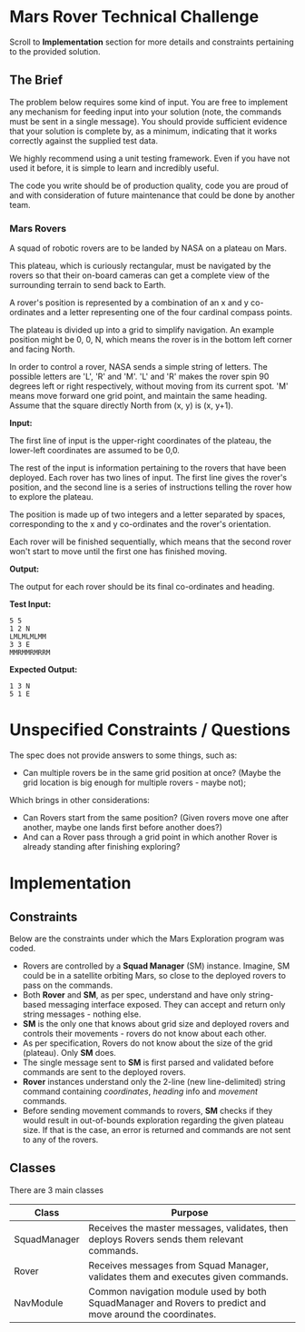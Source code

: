 # Mars Rover Technical Challenge

Scroll to **Implementation** section for more details and constraints pertaining to the provided solution.

## The Brief
The problem below requires some kind of input. You are free to implement any mechanism for feeding input into your solution (note, the
commands must be sent in a single message). You should provide sufficient evidence that your solution is complete by, as a minimum, indicating
that it works correctly against the supplied test data.

We highly recommend using a unit testing framework. Even if you have not used it before, it is simple to learn and incredibly useful.

The code you write should be of production quality, code you are proud of and with consideration of future maintenance that could be done by
another team.

### Mars Rovers
A squad of robotic rovers are to be landed by NASA on a plateau on Mars.

This plateau, which is curiously rectangular, must be navigated by the rovers so that their on-board cameras can get a complete view of the surrounding terrain to send back to Earth.

A rover's position is represented by a combination of an x and y co-ordinates and a letter representing one of the four cardinal compass points.

The plateau is divided up into a grid to simplify navigation. An example position might be 0, 0, N, which means the rover is in the bottom left
corner and facing North.

In order to control a rover, NASA sends a simple string of letters. The possible letters are 'L', 'R' and 'M'. 'L' and 'R' makes the rover spin 90
degrees left or right respectively, without moving from its current spot.
'M' means move forward one grid point, and maintain the same heading.
Assume that the square directly North from (x, y) is (x, y+1).

**Input:**

The first line of input is the upper-right coordinates of the plateau, the lower-left coordinates are assumed to be 0,0.

The rest of the input is information pertaining to the rovers that have been deployed. Each rover has two lines of input. The first line gives the
rover's position, and the second line is a series of instructions telling the rover how to explore the plateau.

The position is made up of two integers and a letter separated by spaces, corresponding to the x and y co-ordinates and the rover's orientation.

Each rover will be finished sequentially, which means that the second rover won't start to move until the first one has finished moving.

**Output:**

The output for each rover should be its final co-ordinates and heading.

**Test Input:**

```
5 5
1 2 N
LMLMLMLMM
3 3 E
MMRMMRMRRM
```

**Expected Output:**
```
1 3 N
5 1 E
```

# Unspecified Constraints / Questions 
The spec does not provide answers to some things, such as:

* Can multiple rovers be in the same grid position at once? (Maybe the grid location is big enough for multiple rovers - maybe not);

Which brings in other considerations:

* Can Rovers start from the same position? (Given rovers move one after another, maybe one lands first before another does?)
* And can a Rover pass through a grid point in which another Rover is already standing after finishing exploring?

# Implementation

## Constraints 
Below are the constraints under which the Mars Exploration program was coded.

* Rovers are controlled by a **Squad Manager** (SM) instance. Imagine, SM could be in a satellite orbiting Mars, so close to the deployed rovers to pass on the commands.
* Both **Rover** and **SM**, as per spec, understand and have only string-based messaging interface exposed. They can accept and return only string messages - nothing else.
* **SM** is the only one that knows about grid size and deployed rovers and controls their movements - rovers do not know about each other.
* As per specification, Rovers do not know about the size of the grid (plateau). Only **SM** does.
* The single message sent to **SM** is first parsed and validated before commands are sent to the deployed rovers.
* **Rover** instances understand only the 2-line (new line-delimited) string command containing _coordinates_, _heading_ info and _movement_ commands. 
* Before sending movement commands to rovers, **SM** checks if they would result in out-of-bounds exploration regarding the given plateau size. If that is the case, an error is returned and commands are not sent to any of the rovers.

## Classes
There are 3 main classes

| Class         | Purpose       |
| ------------- | ------------- |
| SquadManager  | Receives the master messages, validates, then deploys Rovers sends them relevant commands.  |
| Rover         | Receives messages from Squad Manager, validates them and executes given commands. |
| NavModule     | Common navigation module used by both SquadManager and Rovers to predict and move around the coordinates. |




